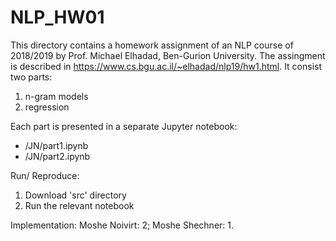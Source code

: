 # NLP_HW01
This directory contains a homework assignment of an NLP course of 2018/2019 by Prof. Michael Elhadad, Ben-Gurion University.
The assingment is described in https://www.cs.bgu.ac.il/~elhadad/nlp19/hw1.html. It consist two parts:
1) n-gram models
2) regression

Each part is presented in a separate Jupyter notebook:
* /JN/part1.ipynb
* /JN/part2.ipynb

Run/ Reproduce:
1) Download 'src' directory
2) Run the relevant notebook

Implementation: Moshe Noivirt: 2; Moshe Shechner: 1.
